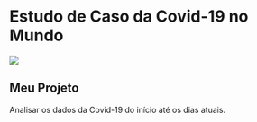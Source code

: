 # Estudo de Caso da Covid-19 no Mundo

<img src ="https://img.freepik.com/vetores-gratis/casos-de-mapa-de-coronavirus_23-2148484340.jpg?t=st=1720985799~exp=1720989399~hmac=ac01054e96dcb3908365718da7547a9e498824873ba49d1c30c11678f9842faf&w=1480">


## Meu Projeto

Analisar os dados da Covid-19 do início até os dias atuais.

